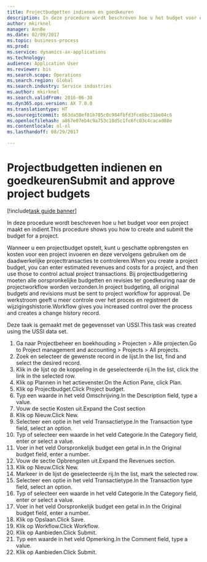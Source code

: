 ```yaml
--- 
title: Projectbudgetten indienen en goedkeuren
description: In deze procedure wordt beschreven hoe u het budget voor een project maakt en indient.
author: mkirknel
manager: AnnBe
ms.date: 02/09/2017
ms.topic: business-process
ms.prod: 
ms.service: dynamics-ax-applications
ms.technology: 
audience: Application User
ms.reviewer: bis
ms.search.scope: Operations
ms.search.region: Global
ms.search.industry: Service industries
ms.author: mkirknel
ms.search.validFrom: 2016-06-30
ms.dyn365.ops.version: AX 7.0.0
ms.translationtype: HT
ms.sourcegitcommit: 663da58ef01b705c0c984fbfd3fce8bc31be04c6
ms.openlocfilehash: a867e07eb4c9a753c10d5c1fc6fc03c4cacad08e
ms.contentlocale: nl-nl
ms.lasthandoff: 08/29/2017

---
```

# <a name="submit-and-approve-project-budgets"></a><span data-ttu-id="12fc5-103">Projectbudgetten indienen en goedkeuren</span><span class="sxs-lookup"><span data-stu-id="12fc5-103">Submit and approve project budgets</span></span>

[!include[task guide banner](../../includes/task-guide-banner.md)]

<span data-ttu-id="12fc5-104">In deze procedure wordt beschreven hoe u het budget voor een project maakt en indient.</span><span class="sxs-lookup"><span data-stu-id="12fc5-104">This procedure shows you how to create and submit the budget for a project.</span></span> 

<span data-ttu-id="12fc5-105">Wanneer u een projectbudget opstelt, kunt u geschatte opbrengsten en kosten voor een project invoeren en deze vervolgens gebruiken om de daadwerkelijke projecttransacties te controleren.</span><span class="sxs-lookup"><span data-stu-id="12fc5-105">When you create a project budget, you can enter estimated revenues and costs for a project, and then use those to control actual project transactions.</span></span> <span data-ttu-id="12fc5-106">Bij projectbudgettering moeten alle oorspronkelijke budgetten en revisies ter goedkeuring naar de projectworkflow worden verzonden.</span><span class="sxs-lookup"><span data-stu-id="12fc5-106">In project budgeting, all original budgets and revisions must be sent to project workflow for approval.</span></span> <span data-ttu-id="12fc5-107">De werkstroom geeft u meer controle over het proces en registreert de wijzigingshistorie.</span><span class="sxs-lookup"><span data-stu-id="12fc5-107">Workflow gives you increased control over the process and creates a change history record.</span></span>

<span data-ttu-id="12fc5-108">Deze taak is gemaakt met de gegevensset van USSI.</span><span class="sxs-lookup"><span data-stu-id="12fc5-108">This task was created using the USSI data set.</span></span>

1. <span data-ttu-id="12fc5-109">Ga naar Projectbeheer en boekhouding > Projecten > Alle projecten.</span><span class="sxs-lookup"><span data-stu-id="12fc5-109">Go to Project management and accounting > Projects > All projects.</span></span>
2. <span data-ttu-id="12fc5-110">Zoek en selecteer de gewenste record in de lijst.</span><span class="sxs-lookup"><span data-stu-id="12fc5-110">In the list, find and select the desired record.</span></span>
3. <span data-ttu-id="12fc5-111">Klik in de lijst op de koppeling in de geselecteerde rij.</span><span class="sxs-lookup"><span data-stu-id="12fc5-111">In the list, click the link in the selected row.</span></span>
4. <span data-ttu-id="12fc5-112">Klik op Plannen in het actievenster.</span><span class="sxs-lookup"><span data-stu-id="12fc5-112">On the Action Pane, click Plan.</span></span>
5. <span data-ttu-id="12fc5-113">Klik op Projectbudget.</span><span class="sxs-lookup"><span data-stu-id="12fc5-113">Click Project budget.</span></span>
6. <span data-ttu-id="12fc5-114">Typ een waarde in het veld Omschrijving.</span><span class="sxs-lookup"><span data-stu-id="12fc5-114">In the Description field, type a value.</span></span>
7. <span data-ttu-id="12fc5-115">Vouw de sectie Kosten uit.</span><span class="sxs-lookup"><span data-stu-id="12fc5-115">Expand the Cost section</span></span>
8. <span data-ttu-id="12fc5-116">Klik op Nieuw.</span><span class="sxs-lookup"><span data-stu-id="12fc5-116">Click New.</span></span>
9. <span data-ttu-id="12fc5-117">Selecteer een optie in het veld Transactietype.</span><span class="sxs-lookup"><span data-stu-id="12fc5-117">In the Transaction type field, select an option.</span></span>
10. <span data-ttu-id="12fc5-118">Typ of selecteer een waarde in het veld Categorie.</span><span class="sxs-lookup"><span data-stu-id="12fc5-118">In the Category field, enter or select a value.</span></span>
11. <span data-ttu-id="12fc5-119">Voer in het veld Oorspronkelijk budget een getal in.</span><span class="sxs-lookup"><span data-stu-id="12fc5-119">In the Original budget field, enter a number.</span></span>
12. <span data-ttu-id="12fc5-120">Vouw de sectie Opbrengsten uit.</span><span class="sxs-lookup"><span data-stu-id="12fc5-120">Expand the Revenues section.</span></span>
13. <span data-ttu-id="12fc5-121">Klik op Nieuw.</span><span class="sxs-lookup"><span data-stu-id="12fc5-121">Click New.</span></span>
14. <span data-ttu-id="12fc5-122">Markeer in de lijst de geselecteerde rij.</span><span class="sxs-lookup"><span data-stu-id="12fc5-122">In the list, mark the selected row.</span></span>
15. <span data-ttu-id="12fc5-123">Selecteer een optie in het veld Transactietype.</span><span class="sxs-lookup"><span data-stu-id="12fc5-123">In the Transaction type field, select an option.</span></span>
16. <span data-ttu-id="12fc5-124">Typ of selecteer een waarde in het veld Categorie.</span><span class="sxs-lookup"><span data-stu-id="12fc5-124">In the Category field, enter or select a value.</span></span>
17. <span data-ttu-id="12fc5-125">Voer in het veld Oorspronkelijk budget een getal in.</span><span class="sxs-lookup"><span data-stu-id="12fc5-125">In the Original budget field, enter a number.</span></span>
18. <span data-ttu-id="12fc5-126">Klik op Opslaan.</span><span class="sxs-lookup"><span data-stu-id="12fc5-126">Click Save.</span></span>
19. <span data-ttu-id="12fc5-127">Klik op Workflow.</span><span class="sxs-lookup"><span data-stu-id="12fc5-127">Click Workflow.</span></span>
20. <span data-ttu-id="12fc5-128">Klik op Aanbieden.</span><span class="sxs-lookup"><span data-stu-id="12fc5-128">Click Submit.</span></span>
21. <span data-ttu-id="12fc5-129">Typ een waarde in het veld Opmerking.</span><span class="sxs-lookup"><span data-stu-id="12fc5-129">In the Comment field, type a value.</span></span>
22. <span data-ttu-id="12fc5-130">Klik op Aanbieden.</span><span class="sxs-lookup"><span data-stu-id="12fc5-130">Click Submit.</span></span>


